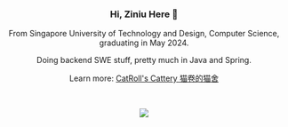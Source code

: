 <h3 align="center">Hi, Ziniu Here 👋</h3>
<p align="center">
From Singapore University of Technology and Design, Computer Science, graduating in May 2024. 
</p>
<p align="center">
Doing backend SWE stuff, pretty much in Java and Spring.
</p>


<p align="center">
Learn more: <a href="https://catroll.io">CatRoll's Cattery 猫卷的猫舍</a>
</p>
<br/>

<p align="center">
<a href="https://github.com/ziniuguo/github-readme-stats">
  <img align="center" src="https://github-readme-stats.vercel.app/api/top-langs/?username=ziniuguo&hide=html,C,CMake,Jupyter%20Notebook&langs_count=5" />
</a>
</p>
<br/>


